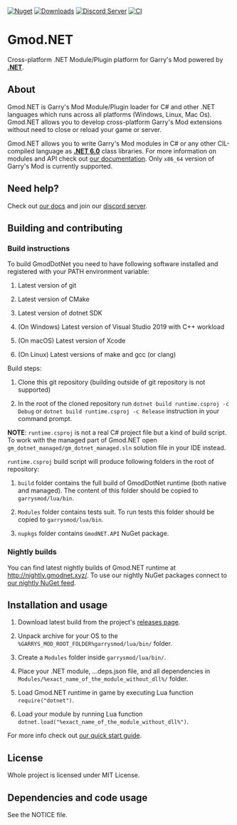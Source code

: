 [![Nuget](https://img.shields.io/nuget/v/GmodNET.API?color=blue)](https://www.nuget.org/packages/GmodNET.API/) [![Downloads](https://img.shields.io/nuget/dt/GmodNET.API?color=2db94e)](https://www.nuget.org/packages/GmodNET.API/) [![Discord Server](https://img.shields.io/discord/632622505848471554?label=Our%20Discord&color=2db94e)](https://discord.gg/9bP8nMT)
[![CI](https://github.com/GlebChili/GmodDotNet/workflows/CI/badge.svg?branch=master)](https://github.com/GlebChili/GmodDotNet/actions?query=workflow%3ACI)

# Gmod.NET

Cross-platform .NET Module/Plugin platform for Garry's Mod powered by [__.NET__](https://dotnet.microsoft.com/).

## About

Gmod.NET is Garry's Mod Module/Plugin loader for C#
and other .NET languages which runs across all platforms (Windows,
Linux, Mac Os). Gmod.NET allows you to develop cross-platform Garry's Mod extensions without
need to close or reload your game or server.

Gmod.NET allows you to write Garry's Mod modules in C# or any other CIL-compiled language as [__.NET 6.0__](https://dotnet.microsoft.com/) class libraries. 
For more information on modules and API check out [our documentation](https://docs.gmodnet.xyz/). 
Only `x86_64` version of Garry's Mod is currently supported.

## Need help?

Check out [our docs](https://docs.gmodnet.xyz/) and join our [discord server](https://discord.gg/9bP8nMT).

## Building and contributing

### Build instructions

To build GmodDotNet you need to have following software installed and registered with your PATH environment variable:

1. Latest version of git

2. Latest version of CMake

3. Latest version of dotnet SDK

4. (On Windows) Latest version of Visual Studio 2019 with C++ workload

5. (On macOS) Latest version of Xcode

6. (On Linux) Latest versions of make and gcc (or clang)

Build steps:

1. Clone this git repository (building outside of git repository is not supported)

2. In the root of the cloned repository run `dotnet build runtime.csproj -c Debug` or `dotnet build runtime.csproj -c Release` instruction in your command prompt.

__NOTE__: `runtime.csproj` is not a real C# project file but a kind of build script. To work with the managed part of Gmod.NET open `gm_dotnet_managed/gm_dotnet_managed.sln` solution file in your IDE instead.

`runtime.csproj` build script will produce following folders in the root of repository:

1. `build` folder contains the full build of GmodDotNet runtime (both native and managed). The content of this folder should be copied to `garrysmod/lua/bin`.

2. `Modules` folder contains tests suit. To run tests this folder should be copied to `garrysmod/lua/bin`.

3. `nupkgs` folder contains `GmodNET.API` NuGet package.

### Nightly builds

You can find latest nightly builds of Gmod.NET runtime at http://nightly.gmodnet.xyz/. To use our nightly NuGet packages connect to [our nightly NuGet feed](https://dev.azure.com/GmodNET/gmodnet-artifacts/_packaging?_a=feed&feed=gmodnet-packages).

## Installation and usage

1. Download latest build from the project's [releases page](https://github.com/GlebChili/GmodDotNet/releases).

2. Unpack archive for your OS to the `%GARRYS_MOD_ROOT_FOLDER%garrysmod/lua/bin/` folder.

3. Create a `Modules` folder inside `garrysmod/lua/bin/`.

4. Place your .NET module, ...deps.json file, and all dependencies in `Modules/%exact_name_of_the_module_without_dll%/` folder.

5. Load Gmod.NET runtime in game by executing Lua function `require("dotnet")`.

6. Load your module by running Lua function `dotnet.load("%exact_name_of_the_module_without_dll%")`.

For more info check out [our quick start guide](https://docs.gmodnet.xyz/articles/tutorials/hello-world/index.html).

## License

Whole project is licensed under MIT License.

## Dependencies and code usage

See the NOTICE file.
